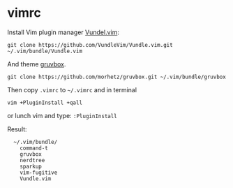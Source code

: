 # vimrc

Install Vim plugin manager [Vundel.vim](https://github.com/VundleVim/Vundle.vim):

```shell
git clone https://github.com/VundleVim/Vundle.vim.git ~/.vim/bundle/Vundle.vim
```

And theme [gruvbox](https://github.com/morhetz/gruvbox). 

```shell
git clone https://github.com/morhetz/gruvbox.git ~/.vim/bundle/gruvbox
```

Then copy `.vimrc` to `~/.vimrc` and in terminal 

```
vim +PluginInstall +qall
```

or lunch vim and type: `:PluginInstall`


Result:

```
  ~/.vim/bundle/
    command-t
    gruvbox
    nerdtree
    sparkup
    vim-fugitive
    Vundle.vim
```



